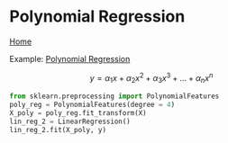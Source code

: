 # Polynomial Regression

[Home](https://github.com/JorgeToT/Machine-Learning-Python-R)

Example: [Polynomial Regression](polynomial_regression.ipynb)

$$y=\alpha_1x+\alpha_2x^2+\alpha_3x^3+...+\alpha_nx^n$$

```python
from sklearn.preprocessing import PolynomialFeatures
poly_reg = PolynomialFeatures(degree = 4)
X_poly = poly_reg.fit_transform(X)
lin_reg_2 = LinearRegression()
lin_reg_2.fit(X_poly, y)
```


